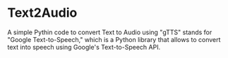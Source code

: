 # Text2Audio
 A simple Pythin code to convert Text to Audio using "gTTS" stands for "Google Text-to-Speech," which is a Python library that allows  to convert text into speech using Google's Text-to-Speech API.
